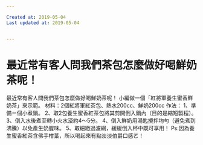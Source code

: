 ```yaml
---

Created at: 2019-05-04
Last updated at: 2019-05-04


---
```


# 最近常有客人問我們茶包怎麼做好喝鮮奶茶呢！


最近常有客人問我們茶包怎麼做好喝鮮奶茶呢！
小編做一個「紅將軍養生蜜香鮮奶茶」來示範。
材料：2個紅將軍紅茶包、熱水200cc、鮮奶200cc
作法：
1、準備ㄧ個小煮鍋。
2、取2包養生蜜香紅茶包將其剪開倒入鍋內（目的是縮短製程）。
3、倒入水後煮至轉小火水滾約4～5分。
4、倒入鮮奶用湯匙攪拌均勻（避免煮到沸騰）以免產生奶腥味。
5、取細緻過濾網，緩緩倒入杯中既可享用！
Ps:因為養生蜜香紅茶含佛手柑葉，所以喝起來有點淡淡伯爵口感ㄛ！

